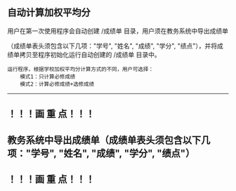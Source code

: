 自动计算加权平均分
-------------------------------------------------------------------------------
用户在第一次使用程序会自动创建 /成绩单 目录，用户须在教务系统中导出成绩单

（成绩单表头须包含以下几项："学号", "姓名", "成绩", "学分", "绩点"），并将成绩单拷贝至程序初始化运行自动创建的 /成绩单 目录中。

	运行程序，根据学校加权平均分计算方式的不同，用户可选择：
		模式1：只计算必修成绩
		模式2：计算必修成绩+选修成绩

-------------------------------------------------------------------------------
！！！画  重  点！！！
-------------------------------------------------------------------------------
教务系统中导出成绩单（成绩单表头须包含以下几项："学号", "姓名", "成绩", "学分", "绩点"）
-------------------------------------------------------------------------------
！！！画  重  点！！！
-------------------------------------------------------------------------------
